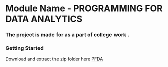 # Module Name - PROGRAMMING FOR DATA ANALYTICS

### The project is made for as a part of college work .



### Getting Started

Download and extract the zip folder here [PFDA](https://github.com/sarabDevOps//archive/main.zip)    
